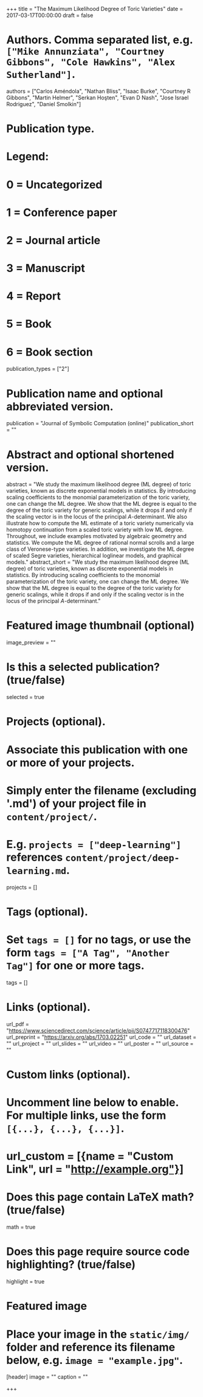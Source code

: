 +++
title = "The Maximum Likelihood Degree of Toric Varieties"
date = 2017-03-17T00:00:00
draft = false

# Authors. Comma separated list, e.g. `["Mike Annunziata", "Courtney Gibbons", "Cole Hawkins", "Alex Sutherland"]`.
authors = ["Carlos Améndola", "Nathan Bliss", "Isaac Burke", "Courtney R Gibbons", "Martin Helmer", "Serkan Hoşten", "Evan D Nash", "Jose Israel Rodriguez", "Daniel Smolkin"]

# Publication type.
# Legend:
# 0 = Uncategorized
# 1 = Conference paper
# 2 = Journal article
# 3 = Manuscript
# 4 = Report
# 5 = Book
# 6 = Book section
publication_types = ["2"]

# Publication name and optional abbreviated version.
publication = "Journal of Symbolic Computation (online)"
publication_short = ""

# Abstract and optional shortened version.
abstract = "We study the maximum likelihood degree (ML degree) of toric varieties, known as discrete exponential models in statistics. By introducing scaling coefficients to the monomial parameterization of the toric variety, one can change the ML degree. We show that the ML degree is equal to the degree of the toric variety for generic scalings, while it drops if and only if the scaling vector is in the locus of the principal $A$-determinant. We also illustrate how to compute the ML estimate of a toric variety numerically via homotopy continuation from a scaled toric variety with low ML degree. Throughout, we include examples motivated by algebraic geometry and statistics. We compute the ML degree of rational normal scrolls and a large class of Veronese-type varieties. In addition, we investigate the ML degree of scaled Segre varieties, hierarchical loglinear models, and graphical models."
abstract_short = "We study the maximum likelihood degree (ML degree) of toric varieties, known as discrete exponential models in statistics. By introducing scaling coefficients to the monomial parameterization of the toric variety, one can change the ML degree. We show that the ML degree is equal to the degree of the toric variety for generic scalings, while it drops if and only if the scaling vector is in the locus of the principal $A$-determinant."

# Featured image thumbnail (optional)
image_preview = ""

# Is this a selected publication? (true/false)
selected = true

# Projects (optional).
#   Associate this publication with one or more of your projects.
#   Simply enter the filename (excluding '.md') of your project file in `content/project/`.
#   E.g. `projects = ["deep-learning"]` references `content/project/deep-learning.md`.
projects = []

# Tags (optional).
#   Set `tags = []` for no tags, or use the form `tags = ["A Tag", "Another Tag"]` for one or more tags.
tags = []

# Links (optional).
url_pdf = "https://www.sciencedirect.com/science/article/pii/S0747717118300476"
url_preprint = "https://arxiv.org/abs/1703.02251"
url_code = ""
url_dataset = ""
url_project = ""
url_slides = ""
url_video = ""
url_poster = ""
url_source = ""

# Custom links (optional).
#   Uncomment line below to enable. For multiple links, use the form `[{...}, {...}, {...}]`.
# url_custom = [{name = "Custom Link", url = "http://example.org"}]

# Does this page contain LaTeX math? (true/false)
math = true

# Does this page require source code highlighting? (true/false)
highlight = true

# Featured image
# Place your image in the `static/img/` folder and reference its filename below, e.g. `image = "example.jpg"`.
[header]
image = ""
caption = ""

+++
